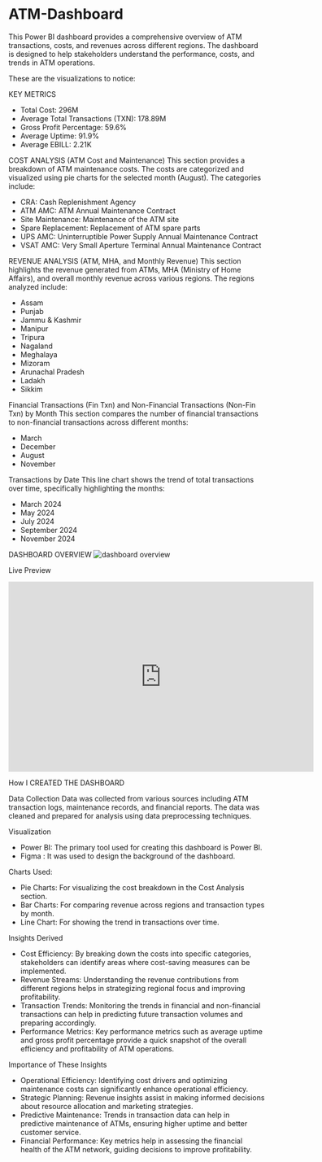 # ATM-Dashboard
This Power BI dashboard provides a comprehensive overview of ATM transactions, costs, and revenues across different regions. The dashboard is designed to help stakeholders understand the performance, costs, and trends in ATM operations.

These are the visualizations to notice:

KEY METRICS
- Total Cost: 296M
- Average Total Transactions (TXN): 178.89M
- Gross Profit Percentage: 59.6%
- Average Uptime: 91.9%
- Average EBILL: 2.21K

COST ANALYSIS (ATM Cost and Maintenance)
This section provides a breakdown of ATM maintenance costs. The costs are categorized and visualized using pie charts for the selected month (August). The categories include:
- CRA: Cash Replenishment Agency
- ATM AMC: ATM Annual Maintenance Contract
- Site Maintenance: Maintenance of the ATM site
- Spare Replacement: Replacement of ATM spare parts
- UPS AMC: Uninterruptible Power Supply Annual Maintenance Contract
- VSAT AMC: Very Small Aperture Terminal Annual Maintenance Contract

REVENUE ANALYSIS (ATM, MHA, and Monthly Revenue)
This section highlights the revenue generated from ATMs, MHA (Ministry of Home Affairs), and overall monthly revenue across various regions. The regions analyzed include:
- Assam
- Punjab
- Jammu & Kashmir
- Manipur
- Tripura
- Nagaland
- Meghalaya
- Mizoram
- Arunachal Pradesh
- Ladakh
- Sikkim

Financial Transactions (Fin Txn) and Non-Financial Transactions (Non-Fin Txn) by Month
This section compares the number of financial transactions to non-financial transactions across different months:
- March
- December
- August
- November

Transactions by Date
This line chart shows the trend of total transactions over time, specifically highlighting the months:
- March 2024
- May 2024
- July 2024
- September 2024
- November 2024

DASHBOARD OVERVIEW
![dashboard overview](https://github.com/user-attachments/assets/29d5b43f-cd97-487e-9587-ff438927c553)

Live Preview
<iframe title="ATM Dashnoard" width="600" height="373.5" src="https://app.powerbi.com/view?r=eyJrIjoiYjlkNjU0ZjgtMDk1ZC00NzQ1LWJlN2UtMDAwZmQ5YTE4YWRkIiwidCI6IjZhNWYyYTQxLTQyNmItNGVlNy05NTRmLWFlMWE0M2U0YmU3ZSJ9&embedImagePlaceholder=true&pageName=ee26219c85b6f024dbc7" frameborder="0" allowFullScreen="true"></iframe>

How I CREATED THE DASHBOARD

Data Collection
Data was collected from various sources including ATM transaction logs, maintenance records, and financial reports. The data was cleaned and prepared for analysis using data preprocessing techniques.

Visualization
- Power BI: The primary tool used for creating this dashboard is Power BI.
- Figma : It was used to design the background of the dashboard.

Charts Used:
- Pie Charts: For visualizing the cost breakdown in the Cost Analysis section.
- Bar Charts: For comparing revenue across regions and transaction types by month.
- Line Chart: For showing the trend in transactions over time.

Insights Derived
- Cost Efficiency: By breaking down the costs into specific categories, stakeholders can identify areas where cost-saving measures can be implemented.
- Revenue Streams: Understanding the revenue contributions from different regions helps in strategizing regional focus and improving profitability.
- Transaction Trends: Monitoring the trends in financial and non-financial transactions can help in predicting future transaction volumes and preparing accordingly.
- Performance Metrics: Key performance metrics such as average uptime and gross profit percentage provide a quick snapshot of the overall efficiency and profitability of ATM operations.
  
Importance of These Insights
- Operational Efficiency: Identifying cost drivers and optimizing maintenance costs can significantly enhance operational efficiency.
- Strategic Planning: Revenue insights assist in making informed decisions about resource allocation and marketing strategies.
- Predictive Maintenance: Trends in transaction data can help in predictive maintenance of ATMs, ensuring higher uptime and better customer service.
- Financial Performance: Key metrics help in assessing the financial health of the ATM network, guiding decisions to improve profitability.














